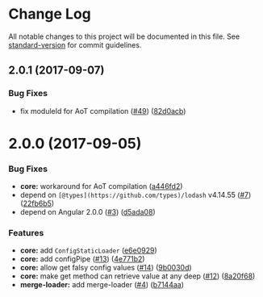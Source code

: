 # Change Log

All notable changes to this project will be documented in this file. See [standard-version](https://github.com/conventional-changelog/standard-version) for commit guidelines.

<a name="2.0.1"></a>
## 2.0.1 (2017-09-07)


### Bug Fixes

* fix moduleId for AoT compilation ([#49](https://github.com/fulls1z3/ngx-config/issues/49)) ([82d0acb](https://github.com/fulls1z3/ngx-config/commit/82d0acb))



<a name="2.0.0"></a>
# 2.0.0 (2017-09-05)


### Bug Fixes

* **core:** workaround for AoT compilation ([a446fd2](https://github.com/fulls1z3/ngx-config/commit/a446fd2))
* depend on `[@types](https://github.com/types)/lodash` v4.14.55 ([#7](https://github.com/fulls1z3/ngx-config/issues/7)) ([22fb6b5](https://github.com/fulls1z3/ngx-config/commit/22fb6b5))
* depend on Angular 2.0.0 ([#3](https://github.com/fulls1z3/ngx-config/issues/3)) ([d5ada08](https://github.com/fulls1z3/ngx-config/commit/d5ada08))


### Features

* **core:** add `ConfigStaticLoader` ([e6e0929](https://github.com/fulls1z3/ngx-config/commit/e6e0929))
* **core:** add configPipe ([#13](https://github.com/fulls1z3/ngx-config/issues/13)) ([4e771b2](https://github.com/fulls1z3/ngx-config/commit/4e771b2))
* **core:** allow get falsy config values ([#14](https://github.com/fulls1z3/ngx-config/issues/14)) ([9b0030d](https://github.com/fulls1z3/ngx-config/commit/9b0030d))
* **core:** make get method can retrieve value at any deep ([#12](https://github.com/fulls1z3/ngx-config/issues/12)) ([8a20f68](https://github.com/fulls1z3/ngx-config/commit/8a20f68))
* **merge-loader:** add merge-loader ([#4](https://github.com/fulls1z3/ngx-config/issues/4)) ([b7144aa](https://github.com/fulls1z3/ngx-config/commit/b7144aa))
